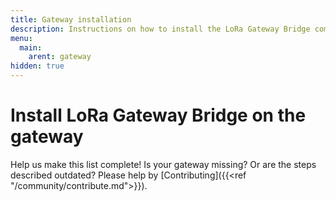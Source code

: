```yaml
---
title: Gateway installation
description: Instructions on how to install the LoRa Gateway Bridge component on the gateway itself.
menu:
  main:
    arent: gateway
hidden: true
---
```


# Install LoRa Gateway Bridge on the gateway

Help us make this list complete! Is your gateway missing? Or are the steps described outdated?
Please help by [Contributing]({{<ref "/community/contribute.md">}}).

